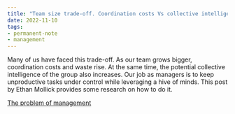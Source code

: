 ```yaml
---
title: "Team size trade-off. Coordination costs Vs collective intelligence"
date: 2022-11-10
tags: 
- permanent-note
- management
---
```


Many of us have faced this trade-off. As our team grows bigger, coordination costs and waste rise. At the same time, the potential collective intelligence of the group also increases. Our job as managers is to keep unproductive tasks under control while leveraging a hive of minds. This post by Ethan Mollick provides some research on how to do it. 

[The problem of management](https://oneusefulthing.substack.com/p/the-problem-of-management-in-two?sd=pf)





